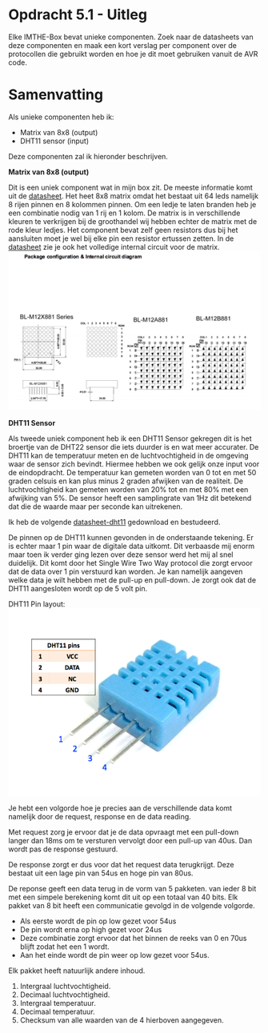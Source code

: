 # Opdracht 5.1 - Uitleg

Elke IMTHE-Box bevat unieke componenten. Zoek naar de datasheets van deze componenten en maak een kort verslag per component over de protocollen die gebruikt worden en hoe je dit moet gebruiken vanuit de AVR code.

# Samenvatting

Als unieke componenten heb ik:

- Matrix van 8x8 (output)
- DHT11 sensor (input)



Deze componenten zal ik hieronder beschrijven. 

**Matrix van 8x8 (output)**

Dit is een uniek component wat in mijn box zit. De meeste informatie komt uit de [datasheet]. Het heet 8x8 matrix omdat het bestaat uit 64 leds namelijk 8 rijen pinnen en 8 kolommen pinnen. Om een ledje te laten branden heb je een combinatie nodig van 1 rij en 1 kolom. De matrix is in verschillende kleuren te verkrijgen bij de groothandel wij hebben echter de matrix met de rode kleur ledjes. Het component bevat zelf geen resistors dus bij het aansluiten moet je wel bij elke pin een resistor ertussen zetten. In de [datasheet] zie je ook het volledige internal circuit voor de matrix. 
[![Matrix 8x8 internal circuit](https://github.com/zowie93/IMTHE1/blob/master/opdrachten/opdracht_5_1/assets/img/matrix-pinlayout.png?raw=true)](https://github.com/zowie93/IMTHE1/blob/master/opdrachten/opdracht_5_1/assets/img/matrix-pinlayout.png?raw=true)



**DHT11 Sensor**

Als tweede uniek component heb ik een DHT11 Sensor gekregen dit is het broertje van de DHT22 sensor die iets duurder is en wat meer accurater. De DHT11 kan de temperatuur meten en de luchtvochtigheid in de omgeving waar de sensor zich bevindt. Hiermee hebben we ook gelijk onze input voor de eindopdracht. De temperatuur kan gemeten worden van 0 tot en met 50 graden celsuis en kan plus minus 2 graden afwijken van de realiteit. De luchtvochtigheid kan gemeten worden van 20% tot en met 80% met een afwijking van 5%. De sensor heeft een samplingrate van 1Hz dit betekend dat die de waarde maar per seconde kan uitrekenen. 

Ik heb de volgende [datasheet-dht11] gedownload en bestudeerd.

De pinnen op de DHT11 kunnen gevonden in de onderstaande tekening. Er is echter maar 1 pin waar de digitale data uitkomt. Dit verbaasde mij enorm maar toen ik verder ging lezen over deze sensor werd het mij al snel duidelijk. Dit komt door het Single Wire Two Way protocol die zorgt ervoor dat de data over 1 pin verstuurd kan worden. Je kan namelijk aangeven welke data je wilt hebben met de pull-up en pull-down. Je zorgt ook dat de DHT11 aangesloten wordt op de 5 volt pin. 

DHT11 Pin layout:
[![DHT11 Pin Layout](https://github.com/zowie93/IMTHE1/blob/master/opdrachten/opdracht_5_1/assets/img/dht11-pinout.png?raw=true)](https://github.com/zowie93/IMTHE1/blob/master/opdrachten/opdracht_5_1/assets/img/dht11-pinout.png?raw=true)

Je hebt een volgorde hoe je precies aan de verschillende data komt namelijk door de request, response en de data reading. 

Met request zorg je ervoor dat je de data opvraagt met een pull-down langer dan 18ms om te versturen vervolgt door een pull-up van 40us. Dan wordt pas de response gestuurd.

De response zorgt er dus voor dat het request data terugkrijgt. Deze bestaat uit een lage pin van 54us en hoge pin van 80us.

De reponse geeft een data terug in de vorm van 5 pakketen. van ieder 8 bit met een simpele berekening komt dit uit op een totaal van 40 bits. Elk pakket van 8 bit heeft een communicatie gevolgd in de volgende volgorde.

- Als eerste wordt de pin op low gezet voor 54us
- De pin wordt erna op high gezet voor 24us 
- Deze combinatie zorgt ervoor dat het binnen de reeks van 0 en 70us blijft zodat het een 1 wordt. 
- Aan het einde wordt de pin weer op low gezet voor 54us. 



Elk pakket heeft natuurlijk andere inhoud. 

1. Intergraal luchtvochtigheid.
2. Decimaal luchtvochtigheid.
3. Intergraal temperatuur.
4. Decimaal temperatuur.
5. Checksum van alle waarden van de 4 hierboven aangegeven.

[datasheet]: https://cdn-shop.adafruit.com/datasheets/BL-M12A881.PDF
[datasheet-dht11]: https://www.optimusdigital.ro/index.php?controller=attachment&amp;id_attachment=59